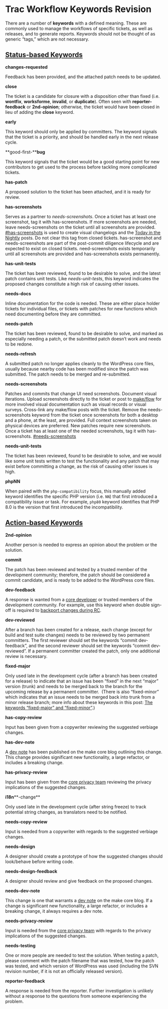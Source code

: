 # Trac Workflow Keywords Revision

There are a number of **keywords** with a defined meaning. These are commonly used to manage the workflows of specific tickets, as well as releases, and to generate reports. Keywords should not be thought of as generic “tags,” which are not necessary.

## [**Status-based Keywords**](https://make.wordpress.org/core/handbook/contribute/trac/keywords/#status-based-keywords)

**changes-requested**

Feedback has been provided, and the attached patch needs to be updated.

**close**

The ticket is a candidate for closure with a disposition other than fixed (i.e. **wontfix**, **worksforme**, **invalid**, or **duplicate**). Often seen with **reporter-feedback** or **2nd-opinion**; otherwise, the ticket would have been closed in lieu of adding the **close** keyword.

**early**

This keyword should only be applied by committers. The keyword signals that the ticket is a priority, and should be handled early in the next release cycle.

**good-first-****bug**

This keyword signals that the ticket would be a good starting point for new contributors to get used to the process before tackling more complicated tickets.

**has-patch**

A proposed solution to the ticket has been attached, and it is ready for review.

**has-screenshots**

Serves as a partner to _needs-screenshots_. Once a ticket has at least one screenshot, tag it with has-screenshots. If more screenshots are needed, leave needs-screenshots on the ticket until all screenshots are provided. [#has-screenshots](https://core.trac.wordpress.org/query?status=accepted&status=assigned&status=closed&status=new&status=reopened&status=reviewing&keywords=~has-screenshots&col=id&col=summary&col=status&col=owner&col=type&col=priority&col=milestone&col=changetime&order=priority) is used to create visual changelogs and the [Today in the Nightly](https://make.wordpress.org/core/tag/today-in-the-nightly/) posts. Do not clear this tag from closed tickets. has-screenshot and needs-screenshots are part of the post-commit diligence lifecycle and are expected to exist on closed tickets. need-screenshots exists temporarily until all screenshots are provided and has-screenshots exists permanently.

**has-unit-tests**

The ticket has been reviewed, found to be desirable to solve, and the latest patch contains unit tests. Like _needs-unit-tests_, this keyword indicates the proposed changes constitute a high risk of causing other issues.

**needs-docs**

Inline documentation for the code is needed. These are either place holder tickets for individual files, or tickets with patches for new functions which need documenting before they are committed.

**needs-patch**

The ticket has been reviewed, found to be desirable to solve, and marked as especially needing a patch, or the submitted patch doesn’t work and needs to be redone.

**needs-refresh**

A submitted patch no longer applies cleanly to the WordPress core files, usually because nearby code has been modified since the patch was submitted. The patch needs to be merged and re-submitted.

**needs-screenshots**

Patches and commits that change UI need screenshots. Document visual iterations. Upload screenshots directly to the ticket or post to [make/flow](https://make.wordpress.org/flow/) for more involved visual documentation such as visual records or visual surveys. Cross-link any make/flow posts with the ticket. Remove the needs-screenshots keyword from the ticket once screenshots for both a desktop and a phone, at the least, are provided. Full context screenshots taken on physical devices are preferred. New patches require new screenshots. Once a ticket has at least one of the needed screenshots, tag it with has-screenshots. [#needs-screenshots](https://core.trac.wordpress.org/query?status=accepted&status=assigned&status=closed&status=new&status=reopened&status=reviewing&keywords=~needs-screenshots&col=id&col=summary&col=status&col=owner&col=type&col=priority&col=milestone&order=priority)

**needs-unit-tests**

The ticket has been reviewed, found to be desirable to solve, and we would like some unit tests written to test the functionality and any patch that may exist before committing a change, as the risk of causing other issues is high.

**phpNN**

When paired with the `php-compatibility` focus, this manually added keyword identifies the specific PHP version (i.e. `NN`) that first introduced a compatibility issue or task. For example, `php80` keyword identifies that PHP 8.0 is the version that first introduced the incompatibility.

## [**Action-based Keywords**](https://make.wordpress.org/core/handbook/contribute/trac/keywords/#action-based-keywords)

**2nd-opinion**

Another person is needed to express an opinion about the problem or the solution.

**commit**

The patch has been reviewed and tested by a trusted member of the development community; therefore, the patch should be considered a commit candidate, and is ready to be added to the WordPress core files.

**dev-feedback**

A response is wanted from a [core developer](https://make.wordpress.org/core/handbook/about/organization/#the-wordpress-core-team) or trusted members of the development community. For example, use this keyword when double sign-off is required to [backport changes during RC](https://make.wordpress.org/core/handbook/best-practices/backporting-commits/#backport-process).

**dev-reviewed**

After a branch has been created for a release, each change (except for build and test suite changes) needs to be reviewed by two permanent committers. The first reviewer should set the keywords “commit dev-feedback”, and the second reviewer should set the keywords “commit dev-reviewed”. If a permanent committer created the patch, only one additional review is necessary.

**fixed-major**

Only used late in the development cycle (after a branch has been created for a release) to indicate that an issue has been “fixed” in the next “major” version (trunk) and needs to be merged back to the branch for the upcoming release by a permanent committer.  (There is also “fixed-minor” which indicates that an issue needs to be merged back into trunk from a minor release branch; more info about these keywords in this post: [The keywords “fixed-major” and “fixed-minor”](https://make.wordpress.org/core/2011/04/06/the-keywords-fixed-major-and-fixed/).)

**has-copy-review**

Input has been given from a copywriter reviewing the suggested verbiage changes.

**has-dev-note**

A [dev note](https://make.wordpress.org/core/tag/dev-notes/) has been published on the make core blog outlining this change. This change provides significant new functionality, a large refactor, or includes a breaking change.

**has-privacy-review**

Input has been given from the [core privacy team](https://make.wordpress.org/core/components/privacy/) reviewing the privacy implications of the suggested changes.

**i18n****\-change**

Only used late in the development cycle (after string freeze) to track potential string changes, as translators need to be notified.

**needs-copy-review**

Input is needed from a copywriter with regards to the suggested verbiage changes.

**needs-design**

A designer should create a prototype of how the suggested changes should look/behave before writing code.

**needs-design-feedback**

A designer should review and give feedback on the proposed changes.

**needs-dev-note**

This change is one that warrants a [dev note](https://make.wordpress.org/core/tag/dev-notes/) on the make core blog. If a change is significant new functionality, a large refactor, or includes a breaking change, it always requires a dev note.

**needs-privacy-review**

Input is needed from the [core privacy team](https://make.wordpress.org/core/components/privacy/) with regards to the privacy implications of the suggested changes.

**needs-testing**

One or more people are needed to test the solution. When testing a patch, please comment with the patch filename that was tested, how the patch was tested, and which version of WordPress was used (including the SVN revision number, if it is not an officially released version).

**reporter-feedback**

A response is needed from the reporter. Further investigation is unlikely without a response to the questions from someone experiencing the problem.